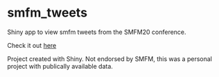 # smfm_tweets
Shiny app to view smfm tweets from the SMFM20 conference.

Check it out [here](https://eric-bergh.shinyapps.io/smfmtweets/)

Project created with Shiny. Not endorsed by SMFM, this was a personal project with publically available data.
